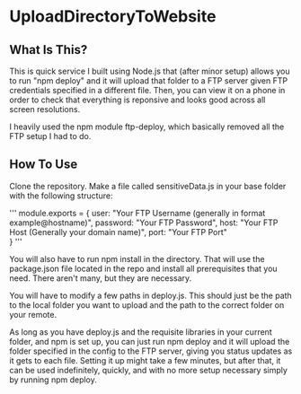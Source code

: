 # UploadDirectoryToWebsite

## What Is This? 

This is quick service I built using Node.js that (after minor setup) allows you to run "npm deploy" and it will upload that folder to a FTP server given FTP credentials specified in a different file. Then, you can view it on a phone in order to check that everything is reponsive and looks good across all screen resolutions. 

I heavily used the npm module ftp-deploy, which basically removed all the FTP setup I had to do. 

## How To Use

Clone the repository. Make a file called sensitiveData.js in your base folder with the following structure: 

'''
module.exports = 
{
    user: "Your FTP Username (generally in format example@hostname)",
    password: "Your FTP Password",
    host: "Your FTP Host (Generally your domain name)", 
    port: "Your FTP Port"     
}
'''

You will also have to run npm install in the directory. That will use the package.json file located in the repo and install all prerequisites that you need. There aren't many, but they are necessary. 

You will have to modify a few paths in deploy.js. This should just be the path to the local folder you want to upload and the path to the correct folder on your remote.

As long as you have deploy.js and the requisite libraries in your current folder, and npm is set up, you can just run npm deploy and it will upload the folder specified in the config to the FTP server, giving you status updates as it gets to each file. Setting it up might take a few minutes, but after that, it can be used indefinitely, quickly, and with no more setup necessary simply by running npm deploy. 
